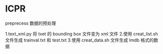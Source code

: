 # ICPR

preprecess 数据的预处理  

1.text_xml.py 将 txet 的 bounding box 文件变为 xml 文件
2.使用 creat_list.sh 文件生成 trainval.txt 和 test.txt
3.使用 creat_data.sh 文件生成 lmdb 格式的数据

